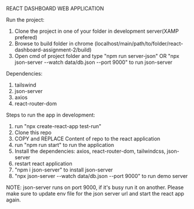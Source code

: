 REACT DASHBOARD WEB APPLICATION

Run the project:
1. Clone the project in one of your folder in development server(XAMP prefered)
2. Browse to build folder in chrome (localhost/main/path/to/folder/react-dashboard-assignment-2/build)
3. Open cmd of project folder and type "npm run server-json" OR "npx json-server --watch data/db.json --port 9000" to run json-server

Dependencies:
1. tailswind
2. json-server
3. axios
4. react-router-dom


Steps to run the app in development:
1. run "npx create-react-app test-run"
2. Clone this repo 
3. COPY and REPLACE Content of repo to the react application
4. run "npm run start" to run the application
5. Install the dependencies: axios, react-router-dom, tailwindcss, json-server
12. restart react application
13. "npm i json-server" to install json-server
14. "npx json-server --watch data/db.json --port 9000" to run demo server


NOTE: json-server runs on port 9000, if it's busy run it on another. Please make sure to update env file for the json server url and start the react app again.
